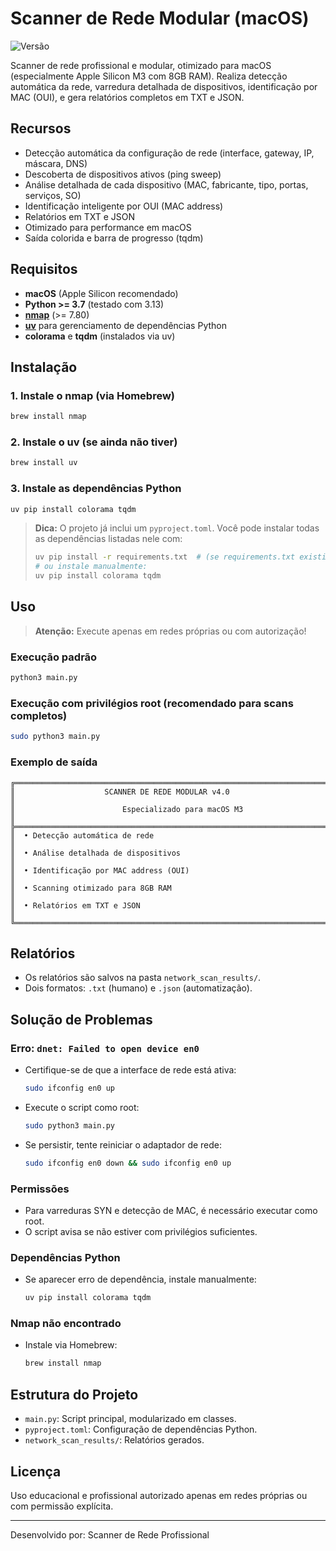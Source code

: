 # Scanner de Rede Modular (macOS)

![Versão](https://img.shields.io/badge/vers%C3%A3o-4.0-blue)

Scanner de rede profissional e modular, otimizado para macOS (especialmente Apple Silicon M3 com 8GB RAM). Realiza detecção automática da rede, varredura detalhada de dispositivos, identificação por MAC (OUI), e gera relatórios completos em TXT e JSON.

## Recursos

- Detecção automática da configuração de rede (interface, gateway, IP, máscara, DNS)
- Descoberta de dispositivos ativos (ping sweep)
- Análise detalhada de cada dispositivo (MAC, fabricante, tipo, portas, serviços, SO)
- Identificação inteligente por OUI (MAC address)
- Relatórios em TXT e JSON
- Otimizado para performance em macOS
- Saída colorida e barra de progresso (tqdm)

## Requisitos

- **macOS** (Apple Silicon recomendado)
- **Python >= 3.7** (testado com 3.13)
- **[nmap](https://nmap.org/)** (>= 7.80)
- **[uv](https://github.com/astral-sh/uv)** para gerenciamento de dependências Python
- **colorama** e **tqdm** (instalados via uv)

## Instalação

### 1. Instale o nmap (via Homebrew)

```sh
brew install nmap
```

### 2. Instale o uv (se ainda não tiver)

```sh
brew install uv
```

### 3. Instale as dependências Python

```sh
uv pip install colorama tqdm
```

> **Dica:** O projeto já inclui um `pyproject.toml`. Você pode instalar todas as dependências listadas nele com:
>
> ```sh
> uv pip install -r requirements.txt  # (se requirements.txt existir)
> # ou instale manualmente:
> uv pip install colorama tqdm
> ```

## Uso

> **Atenção:** Execute apenas em redes próprias ou com autorização!

### Execução padrão

```sh
python3 main.py
```

### Execução com privilégios root (recomendado para scans completos)

```sh
sudo python3 main.py
```

### Exemplo de saída

```
╔══════════════════════════════════════════════════════════════════════════════╗
║                    SCANNER DE REDE MODULAR v4.0                             ║
║                        Especializado para macOS M3                          ║
╠══════════════════════════════════════════════════════════════════════════════╣
║  • Detecção automática de rede                                              ║
║  • Análise detalhada de dispositivos                                        ║
║  • Identificação por MAC address (OUI)                                      ║
║  • Scanning otimizado para 8GB RAM                                          ║
║  • Relatórios em TXT e JSON                                                 ║
╚══════════════════════════════════════════════════════════════════════════════╝
```

## Relatórios

- Os relatórios são salvos na pasta `network_scan_results/`.
- Dois formatos: `.txt` (humano) e `.json` (automatização).

## Solução de Problemas

### Erro: `dnet: Failed to open device en0`

- Certifique-se de que a interface de rede está ativa:
  ```sh
  sudo ifconfig en0 up
  ```
- Execute o script como root:
  ```sh
  sudo python3 main.py
  ```
- Se persistir, tente reiniciar o adaptador de rede:
  ```sh
  sudo ifconfig en0 down && sudo ifconfig en0 up
  ```

### Permissões

- Para varreduras SYN e detecção de MAC, é necessário executar como root.
- O script avisa se não estiver com privilégios suficientes.

### Dependências Python

- Se aparecer erro de dependência, instale manualmente:
  ```sh
  uv pip install colorama tqdm
  ```

### Nmap não encontrado

- Instale via Homebrew:
  ```sh
  brew install nmap
  ```

## Estrutura do Projeto

- `main.py`: Script principal, modularizado em classes.
- `pyproject.toml`: Configuração de dependências Python.
- `network_scan_results/`: Relatórios gerados.

## Licença

Uso educacional e profissional autorizado apenas em redes próprias ou com permissão explícita.

---

Desenvolvido por: Scanner de Rede Profissional
